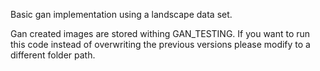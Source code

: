 Basic gan implementation using a landscape data set.

Gan created images are stored withing GAN_TESTING. If you want to run this code instead of overwriting the previous versions please modify to a different folder path.
